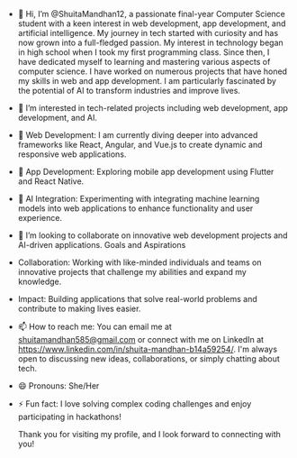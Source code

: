 - 👋 Hi, I’m @ShuitaMandhan12,  a passionate final-year Computer Science student with a keen interest in web development, app development, and artificial intelligence. My journey in 
     tech started with curiosity and has now grown into a full-fledged passion.
     My interest in technology began in high school when I took my first programming class. Since then, I have dedicated myself to learning and mastering various aspects of computer 
     science. I have worked on numerous projects that have honed my skills in web and app development. I am particularly fascinated by the potential of AI to transform industries and 
     improve lives.
- 👀 I’m interested in tech-related projects including web development, app development, and AI. 
- 🌱 Web Development: I am currently diving deeper into advanced frameworks like React, Angular, and Vue.js to create dynamic and responsive web applications.
- 🌱 App Development: Exploring mobile app development using Flutter and React Native.
- 🌱 AI Integration: Experimenting with integrating machine learning models into web applications to enhance functionality and user experience.
  
- 💞️ I’m looking to collaborate on innovative web development projects and AI-driven applications. 
  Goals and Aspirations
- Collaboration: Working with like-minded individuals and teams on innovative projects that challenge my abilities and expand my knowledge.
- Impact: Building applications that solve real-world problems and contribute to making lives easier.

- 📫 How to reach me: You can email me at shuitamandhan585@gmail.com or connect with me on LinkedIn at https://www.linkedin.com/in/shuita-mandhan-b14a59254/. I'm always open to 
     discussing new ideas, collaborations, or simply chatting about tech.
- 😄 Pronouns: She/Her
- ⚡ Fun fact: I love solving complex coding challenges and enjoy participating in hackathons!

     Thank you for visiting my profile, and I look forward to connecting with you!

